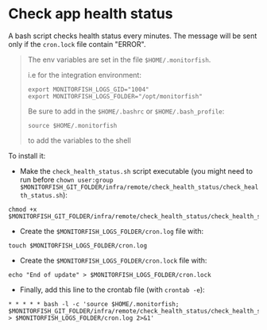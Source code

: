 # Check app health status

A bash script checks health status every minutes.
The message will be sent only if the `cron.lock` file contain "ERROR".

> The env variables are set in the file `$HOME/.monitorfish`.
> 
> i.e for the integration environment:
> ```
> export MONITORFISH_LOGS_GID="1004"
> export MONITORFISH_LOGS_FOLDER="/opt/monitorfish"
> ```
> 
> Be sure to add in the `$HOME/.bashrc` or `$HOME/.bash_profile`: 
> ```
> source $HOME/.monitorfish
> ```
>to add the variables to the shell

To install it:
- Make the `check_health_status.sh` script executable (you might need to run before `chown user:group $MONITORFISH_GIT_FOLDER/infra/remote/check_health_status/check_health_status.sh`): 
```
chmod +x $MONITORFISH_GIT_FOLDER/infra/remote/check_health_status/check_health_status.sh
```
- Create the `$MONITORFISH_LOGS_FOLDER/cron.log` file with:
```
touch $MONITORFISH_LOGS_FOLDER/cron.log
```
- Create the `$MONITORFISH_LOGS_FOLDER/cron.lock` file with:
```
echo "End of update" > $MONITORFISH_LOGS_FOLDER/cron.lock
```
- Finally, add this line to the crontab file (with `crontab -e`):
```
* * * * * bash -l -c 'source $HOME/.monitorfish; $MONITORFISH_GIT_FOLDER/infra/remote/check_health_status/check_health_status.sh > $MONITORFISH_LOGS_FOLDER/cron.log 2>&1'
```
